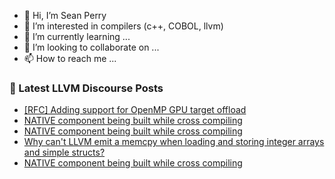 - 👋 Hi, I’m Sean Perry
- 👀 I’m interested in compilers (c++, COBOL, llvm)
- 🌱 I’m currently learning ...
- 💞️ I’m looking to collaborate on ...
- 📫 How to reach me ...

<!---
s66perry/s66perry is a ✨ special ✨ repository because its `README.md` (this file) appears on your GitHub profile.
You can click the Preview link to take a look at your changes.
--->
### 📕 Latest LLVM Discourse Posts

<!-- DISCOURSE-LLVM:START -->
- [[RFC] Adding support for OpenMP GPU target offload](https://discourse.llvm.org/t/rfc-adding-support-for-openmp-gpu-target-offload/76312#post_4)
- [NATIVE component being built while cross compiling](https://discourse.llvm.org/t/native-component-being-built-while-cross-compiling/76294#post_8)
- [NATIVE component being built while cross compiling](https://discourse.llvm.org/t/native-component-being-built-while-cross-compiling/76294#post_7)
- [Why can&#39;t LLVM emit a memcpy when loading and storing integer arrays and simple structs?](https://discourse.llvm.org/t/why-cant-llvm-emit-a-memcpy-when-loading-and-storing-integer-arrays-and-simple-structs/76317#post_2)
- [NATIVE component being built while cross compiling](https://discourse.llvm.org/t/native-component-being-built-while-cross-compiling/76294#post_6)
<!-- DISCOURSE-LLVM:END -->

